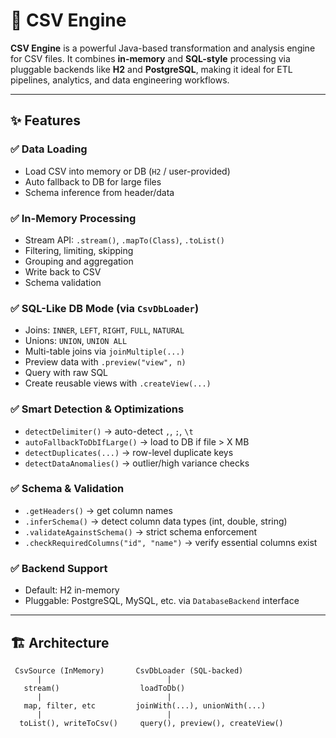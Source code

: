 # 🚀 CSV Engine

**CSV Engine** is a powerful Java-based transformation and analysis engine for CSV files. It combines **in-memory** and **SQL-style** processing via pluggable backends like **H2** and **PostgreSQL**, making it ideal for ETL pipelines, analytics, and data engineering workflows.

---

## ✨ Features

### ✅ Data Loading
- Load CSV into memory or DB (`H2` / user-provided)
- Auto fallback to DB for large files
- Schema inference from header/data

### ✅ In-Memory Processing
- Stream API: `.stream()`, `.mapTo(Class)`, `.toList()`
- Filtering, limiting, skipping
- Grouping and aggregation
- Write back to CSV
- Schema validation

### ✅ SQL-Like DB Mode (via `CsvDbLoader`)
- Joins: `INNER`, `LEFT`, `RIGHT`, `FULL`, `NATURAL`
- Unions: `UNION`, `UNION ALL`
- Multi-table joins via `joinMultiple(...)`
- Preview data with `.preview("view", n)`
- Query with raw SQL
- Create reusable views with `.createView(...)`

### ✅ Smart Detection & Optimizations
- `detectDelimiter()` → auto-detect `,`, `;`, `\t`
- `autoFallbackToDbIfLarge()` → load to DB if file > X MB
- `detectDuplicates(...)` → row-level duplicate keys
- `detectDataAnomalies()` → outlier/high variance checks

### ✅ Schema & Validation
- `.getHeaders()` → get column names
- `.inferSchema()` → detect column data types (int, double, string)
- `.validateAgainstSchema()` → strict schema enforcement
- `.checkRequiredColumns("id", "name")` → verify essential columns exist

### ✅ Backend Support
- Default: H2 in-memory
- Pluggable: PostgreSQL, MySQL, etc. via `DatabaseBackend` interface

---

## 🏗 Architecture

```text
 CsvSource (InMemory)       CsvDbLoader (SQL-backed)
      |                            |
   stream()                  loadToDb()
      |                            |
   map, filter, etc         joinWith(...), unionWith(...)
      |                            |
  toList(), writeToCsv()     query(), preview(), createView()
